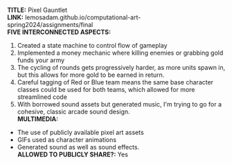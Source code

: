 **TITLE:** Pixel Gauntlet <br>
**LINK:** lemosadam.github.io/computational-art-spring2024/assignments/final <br>
**FIVE INTERCONNECTED ASPECTS:** 
1. Created a state machine to control flow of gameplay
2. Implemented a money mechanic where killing enemies or grabbing gold funds your army
3. The cycling of rounds gets progressively harder, as more units spawn in, but this allows for more gold to be earned in return.
4. Careful tagging of Red or Blue team means the same base character classes could be used for both teams, which allowed for more streamlined code
5. With borrowed sound assets but generated music, I'm trying to go for a cohesive, classic arcade sound design.<br>
**MULTIMEDIA:**
- The use of publicly available pixel art assets
- GIFs used as character animations
- Generated sound as well as sound effects.
<br>**ALLOWED TO PUBLICLY SHARE?:** Yes
